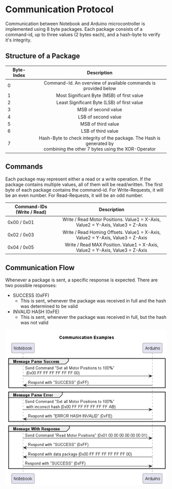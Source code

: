 # Communication Protocol
Communication between Notebook and Arduino microcontroller is implemented using 8 byte packages. Each package consists of a command-id, up to three values (2 bytes each), and a hash-byte to verify it's integrity.

## Structure of a Package
| Byte-Index    | Description
| ------------- |:-------------:| 
| 0             |Command-Id. An overview of available commands is provided below  | 
| 1             |Most Significant Byte (MSB) of first value  | 
| 2             |Least Significant Byte (LSB) of first value  | 
| 3             |MSB of second value  | 
| 4             |LSB of second value  | 
| 5             |MSB of third value  | 
| 6             |LSB of third value  | 
| 7             |Hash-Byte to check integrity of the package. The Hash is generated by <br> combining the other 7 bytes using the XOR-Operator  | 

## Commands
Each package may represent either a read or a write operation. If the package contains multiple values, all of them will be read/written. The first byte of each package contains the command-id. For Write-Requests, it will be an even number. For Read-Requests, it will be an odd number.

| Command-IDs (Write / Read)   | Description
| -------------                |:-------------:| 
| 0x00 / 0x01            | Write / Read Motor Positions. Value1 = X-Axis, Value2 = Y-Axis, Value3 = Z-Axis | 
| 0x02 / 0x03             |Write / Read Homing Offsets. Value1 = X-Axis, Value2 = Y-Axis, Value3 = Z-Axis  | 
| 0x04 / 0x05             |Write / Read MAX Position. Value1 = X-Axis, Value2 = Y-Axis, Value3 = Z-Axis | 

## Communication Flow
Whenever a package is sent, a specific response is expected. There are two possible responses:
- SUCCESS (0xFF)
    - This is sent, whenever the package was received in full and the hash was determined to be valid
- INVALID HASH (0xFE)
    - This is sent, whenever the package was received in full, but the hash was not valid


![alt text](doc/protocol-Communication_Examples2.png)
